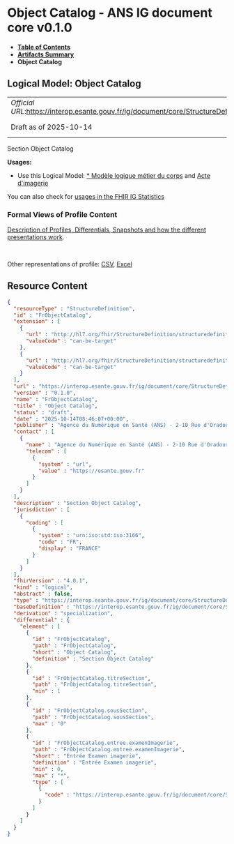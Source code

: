# Object Catalog - ANS IG document core v0.1.0

* [**Table of Contents**](toc.md)
* [**Artifacts Summary**](artifacts.md)
* **Object Catalog**

## Logical Model: Object Catalog 

| | |
| :--- | :--- |
| *Official URL*:https://interop.esante.gouv.fr/ig/document/core/StructureDefinition/FrObjectCatalog | *Version*:0.1.0 |
| Draft as of 2025-10-14 | *Computable Name*:FrObjectCatalog |

 
Section Object Catalog 

**Usages:**

* Use this Logical Model: [* Modèle logique métier du corps](StructureDefinition-CorpsDocument.md) and [Acte d'imagerie](StructureDefinition-FrActeImagerie.md)

You can also check for [usages in the FHIR IG Statistics](https://packages2.fhir.org/xig/ans.document.fr.core|current/StructureDefinition/FrObjectCatalog)

### Formal Views of Profile Content

 [Description of Profiles, Differentials, Snapshots and how the different presentations work](http://build.fhir.org/ig/FHIR/ig-guidance/readingIgs.html#structure-definitions). 

 

Other representations of profile: [CSV](StructureDefinition-FrObjectCatalog.csv), [Excel](StructureDefinition-FrObjectCatalog.xlsx) 



## Resource Content

```json
{
  "resourceType" : "StructureDefinition",
  "id" : "FrObjectCatalog",
  "extension" : [
    {
      "url" : "http://hl7.org/fhir/StructureDefinition/structuredefinition-type-characteristics",
      "valueCode" : "can-be-target"
    },
    {
      "url" : "http://hl7.org/fhir/StructureDefinition/structuredefinition-type-characteristics",
      "valueCode" : "can-be-target"
    }
  ],
  "url" : "https://interop.esante.gouv.fr/ig/document/core/StructureDefinition/FrObjectCatalog",
  "version" : "0.1.0",
  "name" : "FrObjectCatalog",
  "title" : "Object Catalog",
  "status" : "draft",
  "date" : "2025-10-14T08:46:07+00:00",
  "publisher" : "Agence du Numérique en Santé (ANS) - 2-10 Rue d'Oradour-sur-Glane, 75015 Paris",
  "contact" : [
    {
      "name" : "Agence du Numérique en Santé (ANS) - 2-10 Rue d'Oradour-sur-Glane, 75015 Paris",
      "telecom" : [
        {
          "system" : "url",
          "value" : "https://esante.gouv.fr"
        }
      ]
    }
  ],
  "description" : "Section Object Catalog",
  "jurisdiction" : [
    {
      "coding" : [
        {
          "system" : "urn:iso:std:iso:3166",
          "code" : "FR",
          "display" : "FRANCE"
        }
      ]
    }
  ],
  "fhirVersion" : "4.0.1",
  "kind" : "logical",
  "abstract" : false,
  "type" : "https://interop.esante.gouv.fr/ig/document/core/StructureDefinition/FrObjectCatalog",
  "baseDefinition" : "https://interop.esante.gouv.fr/ig/document/core/StructureDefinition/Section",
  "derivation" : "specialization",
  "differential" : {
    "element" : [
      {
        "id" : "FrObjectCatalog",
        "path" : "FrObjectCatalog",
        "short" : "Object Catalog",
        "definition" : "Section Object Catalog"
      },
      {
        "id" : "FrObjectCatalog.titreSection",
        "path" : "FrObjectCatalog.titreSection",
        "min" : 1
      },
      {
        "id" : "FrObjectCatalog.sousSection",
        "path" : "FrObjectCatalog.sousSection",
        "max" : "0"
      },
      {
        "id" : "FrObjectCatalog.entree.examenImagerie",
        "path" : "FrObjectCatalog.entree.examenImagerie",
        "short" : "Entrée Examen imagerie",
        "definition" : "Entrée Examen imagerie",
        "min" : 0,
        "max" : "*",
        "type" : [
          {
            "code" : "https://interop.esante.gouv.fr/ig/document/core/StructureDefinition/FrExamenImagerie"
          }
        ]
      }
    ]
  }
}

```
